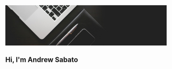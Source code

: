 <img src="https://github.com/jaexplorer/jaexplorer/blob/main/assets/preview.jpeg">

## Hi, I'm Andrew Sabato
